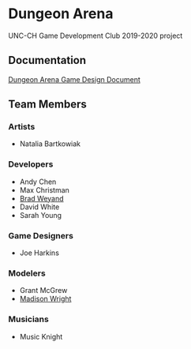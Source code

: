 # Dungeon Arena
UNC-CH Game Development Club 2019-2020 project

## Documentation
[Dungeon Arena Game Design Document](https://drive.google.com/file/d/1-KNggtI5aKWcaPmIsNY5ysCKOZsO96Ri/view?usp=sharing)


## Team Members
### Artists
- Natalia Bartkowiak

### Developers
- Andy Chen
- Max Christman
- [Brad Weyand](https://github.com/bsweyand)
- David White
- Sarah Young

### Game Designers
- Joe Harkins

### Modelers
- Grant McGrew
- [Madison Wright](https://github.com/WrightMadison)

### Musicians
- Music Knight
